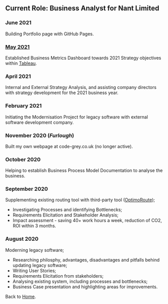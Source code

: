 ## Current Role: Business Analyst for Nant Limited

### June 2021
Building Portfolio page with GitHub Pages.

### [May 2021](may2021.md)
Established Business Metrics Dashboard towards 2021 Strategy objectives within [Tableau](https://www.tableau.com/en-gb/products/cloud-bi).

### April 2021
Internal and External Strategy Analysis, and assisting company directors with strategy development for the 2021 business year.

### February 2021
Initiating the Modernisation Project for legacy software with external software development company.

### November 2020 (_Furlough_)
Built my own webpage at code-grey.co.uk (no longer active).

### October 2020
Helping to establish Business Process Model Documentation to analyse the business.

### September 2020
Supplementing existing routing tool with third-party tool ([OptimoRoute](https://optimoroute.com/));
- Investigating Processes and identifying Bottlenecks;
- Requirements Elicitation and Stakeholder Analysis;
- Impact assessment - saving 40+ work hours a week, reduction of CO2, ROI within 3 months.

### August 2020
Moderning legacy software;
- Researching philosphy, advantages, disadvantages and pitfalls behind updating legacy software;
- Writing User Stories;
- Requirements Elicitation from stakeholders;
- Analysing existing system, including processes and bottlenecks;
- Business Case presentation and highlighting areas for improvements.


Back to [Home](index.md).